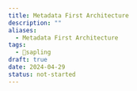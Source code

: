 ```yaml
---
title: Metadata First Architecture
description: ""
aliases:
  - Metadata First Architecture
tags:
  - 🌱sapling
draft: true
date: 2024-04-29
status: not-started
---
```

